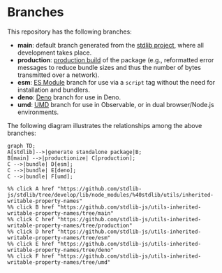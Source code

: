 <!--

@license Apache-2.0

Copyright (c) 2022 The Stdlib Authors.

Licensed under the Apache License, Version 2.0 (the "License");
you may not use this file except in compliance with the License.
You may obtain a copy of the License at

    http://www.apache.org/licenses/LICENSE-2.0

Unless required by applicable law or agreed to in writing, software
distributed under the License is distributed on an "AS IS" BASIS,
WITHOUT WARRANTIES OR CONDITIONS OF ANY KIND, either express or implied.
See the License for the specific language governing permissions and
limitations under the License.

-->

# Branches

This repository has the following branches:

-   **main**: default branch generated from the [stdlib project][stdlib-url], where all development takes place.
-   **production**: [production build][production-url] of the package (e.g., reformatted error messages to reduce bundle sizes and thus the number of bytes transmitted over a network).
-   **esm**: [ES Module][esm-url] branch for use via a `script` tag without the need for installation and bundlers.
-   **deno**: [Deno][deno-url] branch for use in Deno.
-   **umd**: [UMD][umd-url] branch for use in Observable, or in dual browser/Node.js environments.

The following diagram illustrates the relationships among the above branches:

```mermaid
graph TD;
A[stdlib]-->|generate standalone package|B;
B[main] -->|productionize| C[production];
C -->|bundle| D[esm];
C -->|bundle| E[deno];
C -->|bundle| F[umd];

%% click A href "https://github.com/stdlib-js/stdlib/tree/develop/lib/node_modules/%40stdlib/utils/inherited-writable-property-names"
%% click B href "https://github.com/stdlib-js/utils-inherited-writable-property-names/tree/main"
%% click C href "https://github.com/stdlib-js/utils-inherited-writable-property-names/tree/production"
%% click D href "https://github.com/stdlib-js/utils-inherited-writable-property-names/tree/esm"
%% click E href "https://github.com/stdlib-js/utils-inherited-writable-property-names/tree/deno"
%% click F href "https://github.com/stdlib-js/utils-inherited-writable-property-names/tree/umd"
```

[stdlib-url]: https://github.com/stdlib-js/stdlib/tree/develop/lib/node_modules/%40stdlib/utils/inherited-writable-property-names
[production-url]: https://github.com/stdlib-js/utils-inherited-writable-property-names/tree/production
[deno-url]: https://github.com/stdlib-js/utils-inherited-writable-property-names/tree/deno
[umd-url]: https://github.com/stdlib-js/utils-inherited-writable-property-names/tree/umd
[esm-url]: https://github.com/stdlib-js/utils-inherited-writable-property-names/tree/esm